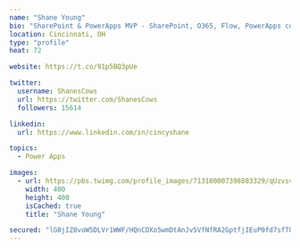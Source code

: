 ```yaml
---
name: "Shane Young"
bio: "SharePoint & PowerApps MVP - SharePoint, O365, Flow, PowerApps consulting? @PowerApps911 | Pure Snark? You found it."
location: Cincinnati, OH
type: "profile"
heat: 72

website: https://t.co/91p5BQ3pUe

twitter:
  username: ShanesCows
  url: https://twitter.com/ShanesCows
  followers: 15614

linkedin:
  url: https://www.linkedin.com/in/cincyshane

topics:
  - Power Apps

images:
  - url: https://pbs.twimg.com/profile_images/713100007398883329/qUzvsvQ3_400x400.jpg
    width: 400
    height: 400
    isCached: true
    title: "Shane Young"

secured: "lG0jIZ0voW5DLVr1WWF/HQnCDXo5wmDtAnJv5VfNfRA2GptfjIEuP0fd7sfTO+LBGYPr9xFeioa0mu8Id2GahFdfdnS1lCzUGt0qA40WPUARYCTLWQXh38y/aU4a7WQPfFlyVOoj7H4P+MrRwwmCAXmQMWpZhwPeacVR9VTNDlMXVyFpx6UNWwJM6CgFjPSMwdgDRKRpD2Vo823I36wRHs1xuPALM385nSTiewsxkys4NlZzupn7oSzSxVa1vA3zMA5oCeqMxjZlTIB+prmXRqb/E8lyaRhbFFhQnzUn+oxIONydi3ce1ualOCzQhJiu1Xg9yGifN0luztn4zOf+sMh3OgsFFw6071grNhbMOFeHUBk19e5nQTfNdSTVPWBoZqcRNCCfFAS7PcEB82PbDvffZUMIoIsORqkq9n0qg0E=;9YkRtj/9CwwHdhhhrb3vKQ=="
---
```


